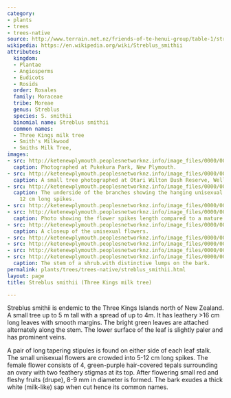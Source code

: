 ```yaml
---
category:
- plants
- trees
- trees-native
source: http://www.terrain.net.nz/friends-of-te-henui-group/table-1/streblus-smithii-tree-three-kings-milk-tree.html
wikipedia: https://en.wikipedia.org/wiki/Streblus_smithii
attributes:
  kingdom:
  - Plantae
  - Angiosperms
  - Eudicots
  - Rosids
  order: Rosales
  family: Moraceae
  tribe: Moreae
  genus: Streblus
  species: S. smithii
  binomial name: Streblus smithii
  common names:
  - Three Kings milk tree
  - Smith's Milkwood
  - Smiths Milk Tree,
images:
- src: http://ketenewplymouth.peoplesnetworknz.info/image_files/0000/0008/0398/Streblus_smithii__Three_Kings_milk_tree_.JPG
  caption: Photographed at Pukekura Park, New Plymouth.
- src: http://ketenewplymouth.peoplesnetworknz.info/image_files/0000/0004/7309/Streblus_smithii__Tree_Three_Kings_milk_tree-006.JPG
  caption: A small tree photographed at Otari Wilton Bush Reserve, Wellington.
- src: http://ketenewplymouth.peoplesnetworknz.info/image_files/0000/0008/0403/Streblus_smithii__Three_Kings_milk_tree_-001.JPG
  caption: The underside of the branches showing the hanging unisexual flowers on
    12 cm long spikes.
- src: http://ketenewplymouth.peoplesnetworknz.info/image_files/0000/0008/0408/Streblus_smithii__Three_Kings_milk_tree_-002.JPG
- src: http://ketenewplymouth.peoplesnetworknz.info/image_files/0000/0008/0423/Streblus_smithii__Three_Kings_milk_tree_-005.JPG
  caption: Photo showing the flower spikes length compared to a mature leaf.
- src: http://ketenewplymouth.peoplesnetworknz.info/image_files/0000/0008/0413/Streblus_smithii__Three_Kings_milk_tree_-003.JPG
  caption: A closeup of the unisexual flowers.
- src: http://ketenewplymouth.peoplesnetworknz.info/image_files/0000/0008/0418/Streblus_smithii__Three_Kings_milk_tree_-004.JPG
- src: http://ketenewplymouth.peoplesnetworknz.info/image_files/0000/0004/7314/Streblus_smithii__Tree_Three_Kings_milk_tree-008.JPG
- src: http://ketenewplymouth.peoplesnetworknz.info/image_files/0000/0004/7319/Streblus_smithii__Tree_Three_Kings_milk_tree-009.JPG
- src: http://ketenewplymouth.peoplesnetworknz.info/image_files/0000/0004/7304/Streblus_smithii__Tree_Three_Kings_milk_tree-004.JPG
  caption: The stem of a shrub.with distinctive lumps on the bark.
permalink: plants/trees/trees-native/streblus_smithii.html
layout: page
title: Streblus smithii (Three Kings milk tree)

---
```

Streblus smithii is endemic to the Three Kings Islands north of New Zealand. A small tree up to 5 m tall with a spread of up to 4m. It has leathery >16 cm  long leaves with smooth margins. The bright green leaves are attached alternately along the stem. The lower surface of the leaf is slightly paler and has prominent veins.

A pair of long tapering stipules is found on either side of each leaf stalk.
The small unisexual flowers are crowded into 5-12 cm long spikes. The female flower consists of 4, green-purple hair-covered tepals surrounding an ovary with two feathery stigmas at its top. After flowering small red and fleshy fruits (drupe), 8-9 mm in diameter is formed.
The bark exudes a thick white (milk-like) sap when cut hence its common names.
